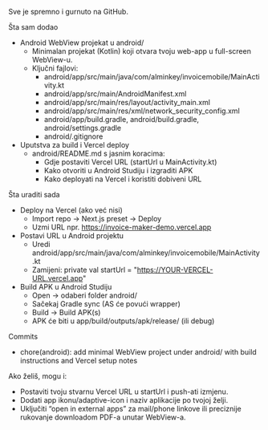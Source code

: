 Sve je spremno i gurnuto na GitHub.

Šta sam dodao
- Android WebView projekat u android/
  - Minimalan projekat (Kotlin) koji otvara tvoju web-app u full-screen WebView-u.
  - Ključni fajlovi:
    - android/app/src/main/java/com/alminkey/invoicemobile/MainActivity.kt
    - android/app/src/main/AndroidManifest.xml
    - android/app/src/main/res/layout/activity_main.xml
    - android/app/src/main/res/xml/network_security_config.xml
    - android/app/build.gradle, android/build.gradle, android/settings.gradle
    - android/.gitignore
- Uputstva za build i Vercel deploy
  - android/README.md s jasnim koracima:
    - Gdje postaviti Vercel URL (startUrl u MainActivity.kt)
    - Kako otvoriti u Android Studiju i izgraditi APK
    - Kako deployati na Vercel i koristiti dobiveni URL

Šta uraditi sada
- Deploy na Vercel (ako već nisi)
  - Import repo → Next.js preset → Deploy
  - Uzmi URL npr. https://invoice-maker-demo.vercel.app
- Postavi URL u Android projektu
  - Uredi android/app/src/main/java/com/alminkey/invoicemobile/MainActivity.kt
  - Zamijeni: private val startUrl = "https://YOUR-VERCEL-URL.vercel.app"
- Build APK u Android Studiju
  - Open → odaberi folder android/
  - Sačekaj Gradle sync (AS će povući wrapper)
  - Build → Build APK(s)
  - APK će biti u app/build/outputs/apk/release/ (ili debug)

Commits
- chore(android): add minimal WebView project under android/ with build instructions and Vercel setup notes

Ako želiš, mogu i:
- Postaviti tvoju stvarnu Vercel URL u startUrl i push-ati izmjenu.
- Dodati app ikonu/adaptive-icon i naziv aplikacije po tvojoj želji.
- Uključiti “open in external apps” za mail/phone linkove ili preciznije rukovanje downloadom PDF-a unutar WebView-a.

